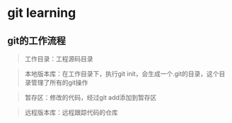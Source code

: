 # git learning
## git的工作流程

> 工作目录：工程源码目录

> 本地版本库：在工作目录下，执行git init，会生成一个.git的目录，这个目录管理了所有的git操作

> 暂存区：修改的代码，经过git add添加到暂存区

> 远程版本库：远程跟踪代码的仓库





